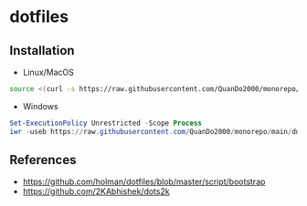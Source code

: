 # dotfiles

## Installation

- Linux/MacOS

```bash
source <(curl -s https://raw.githubusercontent.com/QuanDo2000/monorepo/main/dotfiles/install)
```

- Windows

```powershell
Set-ExecutionPolicy Unrestricted -Scope Process
iwr -useb https://raw.githubusercontent.com/QuanDo2000/monorepo/main/dotfiles/install.ps1 | iex
```

## References

- <https://github.com/holman/dotfiles/blob/master/script/bootstrap>
- <https://github.com/2KAbhishek/dots2k>
